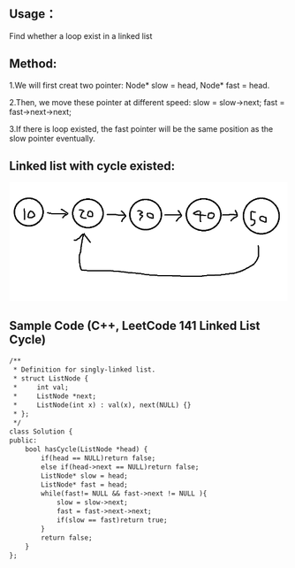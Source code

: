 ## Usage：
Find whether a loop exist in a linked list

## Method:
  1.We will first creat two pointer: Node* slow = head,  Node* fast = head.
  
  2.Then, we move these pointer at different speed: slow = slow->next; fast = fast->next->next;
  
  3.If there is loop existed, the fast pointer will be the same position as the slow pointer eventually.

## Linked list with cycle existed:
<img src="https://github.com/Kuroko201/DSA-note/blob/main/Linked_List/pic/linked_list_cycle.png?raw=true" width="600px">

## Sample Code (C++, LeetCode 141 Linked List Cycle)
```
/**
 * Definition for singly-linked list.
 * struct ListNode {
 *     int val;
 *     ListNode *next;
 *     ListNode(int x) : val(x), next(NULL) {}
 * };
 */
class Solution {
public:
    bool hasCycle(ListNode *head) {
        if(head == NULL)return false; 
        else if(head->next == NULL)return false;
        ListNode* slow = head;
        ListNode* fast = head;
        while(fast!= NULL && fast->next != NULL ){ 
            slow = slow->next;
            fast = fast->next->next;
            if(slow == fast)return true;
        }
        return false;
    }
};
```

